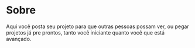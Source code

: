 # Sobre

Aqui você posta seu projeto para que outras pessoas possam ver, ou pegar projetos já pre prontos, tanto você iniciante quanto você que está avançado.
